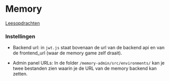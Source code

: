 # Memory

[Leesopdrachten](leesopdrachten.md)

### Instellingen
- Backend url: in `jwt.js` staat bovenaan de url van de backend api en van de frontend_url (waar de memory game zelf draait).

- Admin panel URLs: In de folder `/memory-admin/src/environments/` kan je twee bestanden zien waarin je de URL van de memory backend kan zetten.
